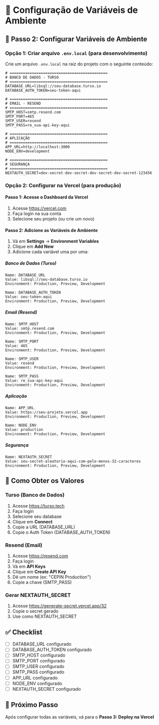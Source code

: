 # 🔧 Configuração de Variáveis de Ambiente

## 📝 Passo 2: Configurar Variáveis de Ambiente

### Opção 1: Criar arquivo `.env.local` (para desenvolvimento)

Crie um arquivo `.env.local` na raiz do projeto com o seguinte conteúdo:

```env
# ============================================
# BANCO DE DADOS - TURSO
# ============================================
DATABASE_URL=libsql://seu-database.turso.io
DATABASE_AUTH_TOKEN=seu-token-aqui

# ============================================
# EMAIL - RESEND
# ============================================
SMTP_HOST=smtp.resend.com
SMTP_PORT=465
SMTP_USER=resend
SMTP_PASS=re_sua-api-key-aqui

# ============================================
# APLICAÇÃO
# ============================================
APP_URL=http://localhost:3000
NODE_ENV=development

# ============================================
# SEGURANÇA
# ============================================
NEXTAUTH_SECRET=dev-secret-dev-secret-dev-secret-dev-secret-123456
```

### Opção 2: Configurar na Vercel (para produção)

#### Passo 1: Acesse o Dashboard da Vercel

1. Acesse https://vercel.com
2. Faça login na sua conta
3. Selecione seu projeto (ou crie um novo)

#### Passo 2: Adicione as Variáveis de Ambiente

1. Vá em **Settings** → **Environment Variables**
2. Clique em **Add New**
3. Adicione cada variável uma por uma:

##### Banco de Dados (Turso)

```
Name: DATABASE_URL
Value: libsql://seu-database.turso.io
Environment: Production, Preview, Development
```

```
Name: DATABASE_AUTH_TOKEN
Value: seu-token-aqui
Environment: Production, Preview, Development
```

##### Email (Resend)

```
Name: SMTP_HOST
Value: smtp.resend.com
Environment: Production, Preview, Development
```

```
Name: SMTP_PORT
Value: 465
Environment: Production, Preview, Development
```

```
Name: SMTP_USER
Value: resend
Environment: Production, Preview, Development
```

```
Name: SMTP_PASS
Value: re_sua-api-key-aqui
Environment: Production, Preview, Development
```

##### Aplicação

```
Name: APP_URL
Value: https://seu-projeto.vercel.app
Environment: Production, Preview, Development
```

```
Name: NODE_ENV
Value: production
Environment: Production, Preview, Development
```

##### Segurança

```
Name: NEXTAUTH_SECRET
Value: seu-secret-aleatorio-aqui-com-pelo-menos-32-caracteres
Environment: Production, Preview, Development
```

## 🔑 Como Obter os Valores

### Turso (Banco de Dados)

1. Acesse https://turso.tech
2. Faça login
3. Selecione seu database
4. Clique em **Connect**
5. Copie a URL (DATABASE_URL)
6. Copie o Auth Token (DATABASE_AUTH_TOKEN)

### Resend (Email)

1. Acesse https://resend.com
2. Faça login
3. Vá em **API Keys**
4. Clique em **Create API Key**
5. Dê um nome (ex: "CEPIN Production")
6. Copie a chave (SMTP_PASS)

### Gerar NEXTAUTH_SECRET

1. Acesse https://generate-secret.vercel.app/32
2. Copie o secret gerado
3. Use como NEXTAUTH_SECRET

## ✅ Checklist

- [ ] DATABASE_URL configurado
- [ ] DATABASE_AUTH_TOKEN configurado
- [ ] SMTP_HOST configurado
- [ ] SMTP_PORT configurado
- [ ] SMTP_USER configurado
- [ ] SMTP_PASS configurado
- [ ] APP_URL configurado
- [ ] NODE_ENV configurado
- [ ] NEXTAUTH_SECRET configurado

## 🚀 Próximo Passo

Após configurar todas as variáveis, vá para o **Passo 3: Deploy na Vercel**


